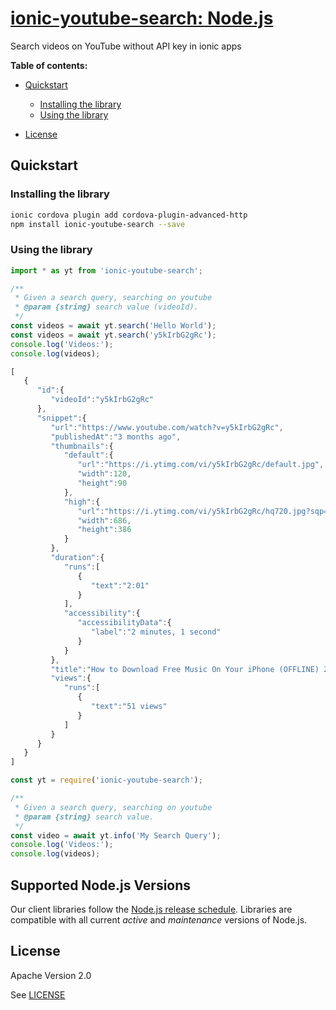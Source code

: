 # [ionic-youtube-search: Node.js](https://github.com/appit-online/ionic-youtube-search)

Search videos on YouTube without API key in ionic apps

**Table of contents:**


* [Quickstart](#quickstart)

  * [Installing the library](#installing-the-library)
  * [Using the library](#using-the-library)
* [License](#license)

## Quickstart

### Installing the library

```bash
ionic cordova plugin add cordova-plugin-advanced-http
npm install ionic-youtube-search --save
```


### Using the library

```javascript
import * as yt from 'ionic-youtube-search';

/**
 * Given a search query, searching on youtube
 * @param {string} search value (videoId).
 */
const videos = await yt.search('Hello World');
const videos = await yt.search('y5kIrbG2gRc');
console.log('Videos:');
console.log(videos);

[
   {
      "id":{
         "videoId":"y5kIrbG2gRc"
      },
      "snippet":{
         "url":"https://www.youtube.com/watch?v=y5kIrbG2gRc",
         "publishedAt":"3 months ago",
         "thumbnails":{
            "default":{
               "url":"https://i.ytimg.com/vi/y5kIrbG2gRc/default.jpg",
               "width":120,
               "height":90
            },
            "high":{
               "url":"https://i.ytimg.com/vi/y5kIrbG2gRc/hq720.jpg?sqp=-oaymwEhCK4FEIIDSFryq4qpAxMIARUAAAAAGAElAADIQj0AgKJD&rs=AOn4CLC9c-4JI285aXTlg99bne9V224hVw",
               "width":686,
               "height":386
            }
         },
         "duration":{
            "runs":[
               {
                  "text":"2:01"
               }
            ],
            "accessibility":{
               "accessibilityData":{
                  "label":"2 minutes, 1 second"
               }
            }
         },
         "title":"How to Download Free Music On Your iPhone (OFFLINE) 2020",
         "views":{
            "runs":[
               {
                  "text":"51 views"
               }
            ]
         }
      }
   }
]

```

```javascript
const yt = require('ionic-youtube-search');

/**
 * Given a search query, searching on youtube
 * @param {string} search value.
 */
const video = await yt.info('My Search Query');
console.log('Videos:');
console.log(videos);
```

## Supported Node.js Versions

Our client libraries follow the [Node.js release schedule](https://nodejs.org/en/about/releases/).
Libraries are compatible with all current _active_ and _maintenance_ versions of
Node.js.

## License

Apache Version 2.0

See [LICENSE](https://github.com/appit-online/ionic-youtube-search/blob/master/LICENSE)
